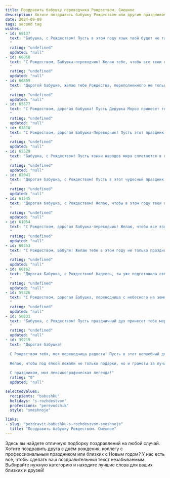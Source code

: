 ```yaml
---
title: Поздравить бабушку переводчика Рождеством. Смешное
description: Хотите поздравить бабушку Рождеством или другим праздником? Наш ИИ создаст незабываемое поздравление, а вы обязательно выделитесь среди других.  
date: 2024-09-09
tags: second tag
wishes:
- id: 68137
  text: "Бабушка, с Рождеством! Пусть в этом году язык твой будет не так остр, как переводы, которые ты делаешь, а душа - тепла и уютна, как зимнее утро! 😉🎄
  "
  rating: "undefined"
  updated: "null"
- id: 66860
  text: "С Рождеством, Бабушка-переводчик! Желаю тебе, чтобы все твои переводы были вовремя, а все слова – в точку. Пусть Новый год принесет тебе новые словари, захватывающие путешествия и, конечно же, много вкусных пирожков!
  "
  rating: "undefined"
  updated: "null"
- id: 66859
  text: "Дорогой бабушке, желаю тебе Рождества, переполненного не только подарками, но и шутками! Пусть Рождество станет самым веселым переводом из календаря в календарь! 😄🎁🥳
  "
  rating: "undefined"
  updated: "null"
- id: 65577
  text: "С Рождеством, дорогая бабушка! Пусть Дедушка Мороз принесет тебе не только мешок подарков, но и мешок новых слов для перевода! 😜
  "
  rating: "undefined"
  updated: "null"
- id: 63810
  text: "С Рождеством, дорогая Бабушка-Переводчик! Пусть этот праздник будет полон не только подарков и вкусных блюд, но и новых, интересных языков для перевода! 🎄🎁  Пусть Дед Мороз принесет тебе не только мешок подарков, но и словарик с новыми словечками для перевода – а вдруг понадобится перевести \"Ho ho ho\" на эльфийский? 😉
  "
  rating: "undefined"
  updated: "null"
- id: 62529
  text: "Бабушка, с Рождеством! Пусть языки народов мира сплетаются в праздничный венок, а ты, как опытный переводчик, понимаешь все их пожелания. Желаю тебе такого же богатого словарного запаса, как твое печенье к чаю! 😂
  "
  rating: "undefined"
  updated: "null"
- id: 62041
  text: "Дорогая бабушка, с Рождеством! Пусть в этот чудесный праздник тебе переведётся с небес не только праздничный дух, но и целая куча вкусностей для праздничного стола! 😂
  "
  rating: "undefined"
  updated: "null"
- id: 61545
  text: "Дорогая бабушка, с Рождеством! Желаю, чтобы в этом году твои переводы были настолько точными, что даже Дед Мороз закажет у тебя инструкцию по сборке подарков! 🎄🎁
  "
  rating: "undefined"
  updated: "null"
- id: 61054
  text: "С Рождеством, дорогая Бабушка-переводчик! Желаю, чтобы все языки мира звучали для тебя слаще колокольчиков, а все переводы получались настолько точными, что даже Ангелы с небес могли бы ими наслаждаться! 🎄🎅
  "
  rating: "undefined"
  updated: "null"
- id: 60353
  text: "С Рождеством, Бабуля! Желаю тебе в этом году не только праздничного настроения, но и чтобы все твои заграничные друзья и родственники общались на чистом русском языке! ))
  "
  rating: "undefined"
  updated: "null"
- id: 60162
  text: "Дорогая Бабушка, с Рождеством! Надеюсь, ты уже подготовила свой самый пушистый и теплый плед, ведь в этом году тебя ждет грандиозный перевод всех рождественских историй на язык всех твоих любимых питомцев! 😄🎄
  "
  rating: "undefined"
  updated: "null"
- id: 59326
  text: "С Рождеством, дорогая Бабушка, переводчица с небесного на земной! Желаю, чтобы все ваши переводные мечты сбылись, а праздничный стол ломился от вкусностей, переведенных с английского на русский, с немецкого на французский, и с китайского на испанский!
  "
  rating: "undefined"
  updated: "null"
- id: 58831
  text: "Бабушка, с Рождеством! Пусть праздничный дух принесет тебе море улыбок, а языки, которые ты переводишь, дадут тебе возможность понять всех вокруг, даже тех, кто говорит на языке шуток! 🎄🎉
  "
  rating: "undefined"
  updated: "null"
- id: 39219
  text: "Дорогая бабушка!
  
  С Рождеством тебя, моя переводчица радости! Пусть в этот волшебный день все твои слова превращаются в знаки внимания и любви, как ты умеешь превращать иностранные тексты в настоящие шедевры.
  
  Желаю, чтобы под ёлкой лежали не только подарки, но и грамоты за лучший перевод бабушкиных пирожков на язык «всё лучшее для всех!» Пусть твой словарный запас пополняется только положительными эмоциями, а в жизни будет столько же светлых моментов, сколько в языке слов-паразитов — бесконечно!
  
  С праздником, моя лексикографическая легенда!"
  rating: "0"
  updated: "null"

selectedValues:
  recipients: "babushku"
  holidays: "s-rozhdestvom"
  professions: "perevodchik"
  style: "smeshnoje"

links:
- slug: "pozdravit-babushku-s-rozhdestvom-smeshnoje"
  title: "Поздравить бабушку Рождеством. Смешное"
---
```


Здесь вы найдете отличную подборку поздравлений на любой случай. 
Хотите поздравить друга с днём рождения, коллегу с профессиональным праздником или близких с Новым годом? У нас есть всё, чтобы сделать ваш поздравительный текст незабываемым. Выбирайте нужную категорию и находите лучшие слова для ваших близких и друзей!
